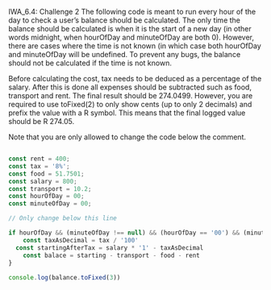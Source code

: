 IWA_6.4: Challenge 2
The following code is meant to run every hour of the day to check a user’s balance should be calculated. The only time the balance should be calculated is when it is the start of a new day (in other words midnight, when hourOfDay and minuteOfDay are both 0). However, there are cases where the time is not known (in which case both hourOfDay and minuteOfDay will be undefined. To prevent any bugs, the balance should not be calculated if the time is not known.

 

Before calculating the cost, tax needs to be deduced as a percentage of the salary. After this is done all expenses should be subtracted such as food, transport and rent. The final result should be 274.0499. However, you are required to use toFixed(2) to only show cents (up to only 2 decimals) and prefix the value with a R symbol. This means that the final logged value should be R 274.05.

 

Note that you are only allowed to change the code below the comment.

 
``` js

const rent = 400;
const tax = '8%';
const food = 51.7501;
const salary = 800;
const transport = 10.2;
const hourOfDay = 00;
const minuteOfDay = 00;

// Only change below this line

if hourOfDay && (minuteOfDay !== null) && (hourOfDay == '00') && (minuteOfDay == '00') {
	const taxAsDecimal = tax / '100'
  const startingAfterTax = salary * '1' - taxAsDecimal
	const balace = starting - transport - food - rent
}
	
console.log(balance.toFixed(3))
```